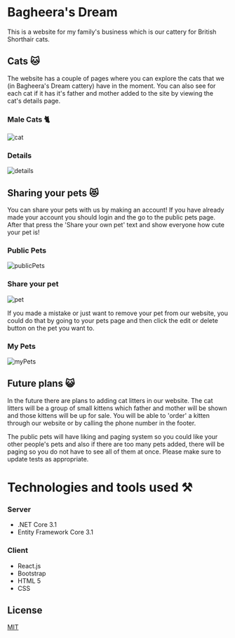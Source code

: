 # Bagheera's Dream

This is a website for my family's business which is our cattery for British Shorthair cats.

## Cats 🐱

The website has a couple of pages where you can explore the cats that we (in Bagheera's Dream cattery) have in the moment. You can also see for each cat if it has it's father and mother added to the site by viewing the cat's details page.

### Male Cats 🐈

![cat](https://i.imgur.com/r3vHVw9.png)

### Details

![details](https://i.imgur.com/O1kwfdB.png)

## Sharing your pets 😻

You can share your pets with us by making an account!
If you have already made your account you should login and the go to the public pets page.
After that press the 'Share your own pet' text and show everyone how cute your pet is!
 
### Public Pets 

![publicPets](https://i.imgur.com/Vo0xHi0.png)

### Share your pet

![pet](https://i.imgur.com/Uxc5mkQ.png)


If you made a mistake or just want to remove your pet from our website, you could do that by going to your pets page and then click the edit or delete button on the pet you want to.
 
### My Pets

![myPets](https://i.imgur.com/EEF9sXb.png)

## Future plans 😺
In the future there are plans to adding cat litters in our website. The cat litters will be a group of small kittens which father and mother will be shown and those kittens will be up for sale. You will be able to 'order' a kitten through our website or by calling the phone number in the footer.

The public pets will have liking and paging system so you could like your other people's pets and also if there are too many pets added, there will be paging so you do not have to see all of them at once.
Please make sure to update tests as appropriate.

# Technologies and tools used ⚒️
 ### Server
 * .NET Core 3.1
 * Entity Framework Core 3.1
 ### Client
 * React.js
 * Bootstrap
 * HTML 5
 * CSS

## License
[MIT](https://choosealicense.com/licenses/mit/)
